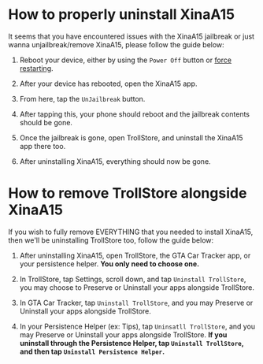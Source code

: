 # How to properly uninstall XinaA15
It seems that you have encountered issues with the XinaA15 jailbreak or just wanna unjailbreak/remove XinaA15, please follow the guide below:

1. Reboot your device, either by using the `Power Off` button or [force restarting](https://support.apple.com/guide/iphone/force-restart-iphone-iph8903c3ee6/ios).

2. After your device has rebooted, open the XinaA15 app.

3. From here, tap the `UnJailbreak` button.

4. After tapping this, your phone should reboot and the jailbreak contents should be gone.

5. Once the jailbreak is gone, open TrollStore, and uninstall the XinaA15 app there too.

6. After uninstalling XinaA15, everything should now be gone.

# How to remove TrollStore alongside XinaA15
If you wish to fully remove EVERYTHING that you needed to install XinaA15, then we'll be uninstalling TrollStore too, follow the guide below:

1. After uninstalling XinaA15, open TrollStore, the GTA Car Tracker app, or your persistence helper. **You only need to choose one.**

2. In TrollStore, tap Settings, scroll down, and tap `Uninstall TrollStore`, you may choose to Preserve or Uninstall your apps alongside TrollStore.

3. In GTA Car Tracker, tap `Uninstall TrollStore`, and you may Preserve or Uninstall your apps alongside TrollStore.

4. In your Persistence Helper (ex: Tips), tap `Uninsatll TrollStore`, and you may Preserve or Uninstall your apps alongside TrollStore. **If you uninstall through the Persistence Helper, tap `Uninstall TrollStore`, and then tap `Uninstall Persistence Helper`.**
